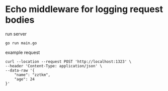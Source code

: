 # Echo middleware for logging request bodies

run server
```shell
go run main.go
```

example request
```shell
curl --location --request POST 'http://localhost:1323' \
--header 'Content-Type: application/json' \
--data-raw '{
    "name": "zztkm",
    "age": 24
}'
```
